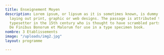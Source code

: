 ```yaml
---
title: Enseignement Moyen
description: Lorem ipsum, or lipsum as it is sometimes known, is dummy text used in
  laying out print, graphic or web designs. The passage is attributed to an unknown
  typesetter in the 15th century who is thought to have scrambled parts of Cicero's
  De Finibus Bonorum et Malorum for use in a type specimen book.
nombre: 3 Etablissements
image: "/uploads/img2.jpg"
layout: programme

---
```


